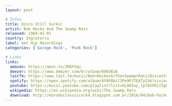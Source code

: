 ```yaml
---
layout: post

# Infos
title: Disco Still Sucks!
artist: Bob Hocko And The Swamp Rats
released: 1969-01-01
country: Inglaterra
label: Get Hip Recordings
categories: ['Garage Rock', 'Punk Rock']

# Links
links:
  amazon: https://amzn.to/2MAFSqu
  deezer: https://www.deezer.com/br/album/6065616
  lastfm: https://www.last.fm/music/Bob+Hocko+&+The+Swamp+Rats/Disco+Still+Sucks!
  spotify: https://open.spotify.com/album/6Y9F8bzl3Pe9PJ7EATyZzK?si=joq7D-gTSN2mmLLuYR1CQw
  youtube: https://music.youtube.com/playlist?list=OLAK5uy_lpfb5FRiISgLKgonpNVZjlHJ_UbeeVN3U
  wikipedia: https://en.wikipedia.org/wiki/The_Swamp_Rats
  download: http://murodoclassicrock4.blogspot.com.br/2016/04/bob-hocko-and-swamp-rats-disco-still.html
---
```

